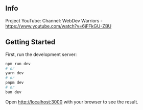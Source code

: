 ## Info

Project YouTube: Channel: WebDev Warriors - https://www.youtube.com/watch?v=6jFFkGU-ZBU

## Getting Started

First, run the development server:

```bash
npm run dev
# or
yarn dev
# or
pnpm dev
# or
bun dev
```

Open [http://localhost:3000](http://localhost:3000) with your browser to see the result.
